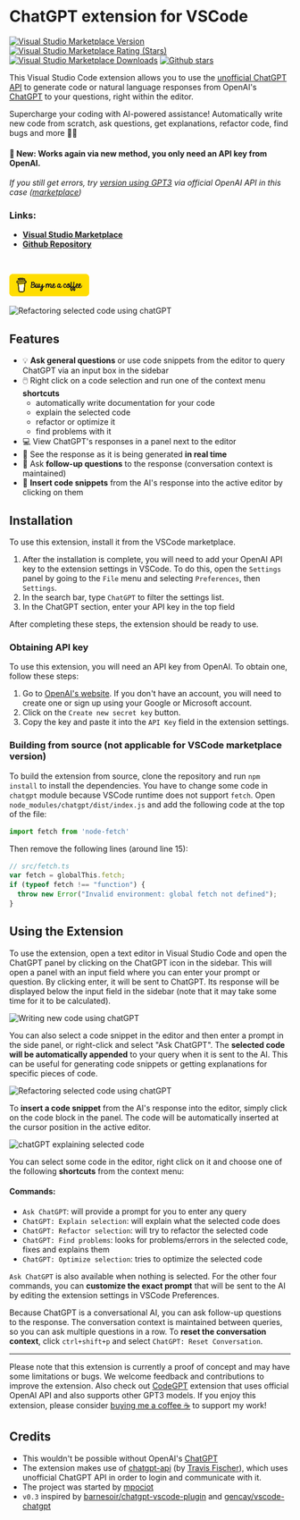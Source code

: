 # ChatGPT extension for VSCode

[![Visual Studio Marketplace Version](https://img.shields.io/visual-studio-marketplace/v/timkmecl.chatgpt)](https://marketplace.visualstudio.com/items?itemName=timkmecl.chatgpt)
[![Visual Studio Marketplace Rating (Stars)](https://img.shields.io/visual-studio-marketplace/stars/timkmecl.chatgpt)](https://marketplace.visualstudio.com/items?itemName=timkmecl.chatgpt)
[![Visual Studio Marketplace Downloads](https://img.shields.io/visual-studio-marketplace/d/timkmecl.chatgpt)](https://marketplace.visualstudio.com/items?itemName=timkmecl.chatgpt)
[![Github stars](https://img.shields.io/github/stars/timkmecl/chatgpt-vscode)](https://github.com/timkmecl/chatgpt-vscode)

This Visual Studio Code extension allows you to use the [unofficial ChatGPT API](https://github.com/transitive-bullshit/chatgpt-api) to generate code or natural language responses from OpenAI's [ChatGPT](https://chat.openai.com/chat) to your questions, right within the editor.

Supercharge your coding with AI-powered assistance! Automatically write new code from scratch, ask questions, get explanations, refactor code, find bugs and more 🚀✨

#### 📢 **New:**  Works again via new method, you only need an API key from OpenAI.
*If you still get errors, try [version using GPT3](https://github.com/timkmecl/codegpt) via official OpenAI API in this case ([marketplace](https://marketplace.visualstudio.com/items?itemName=timkmecl.codegpt3))*

### Links:

- **[Visual Studio Marketplace](https://marketplace.visualstudio.com/items?itemName=timkmecl.chatgpt)**
- **[Github Repository](https://github.com/timkmecl/chatgpt-vscode)**

<br>

<a href="https://www.buymeacoffee.com/timkmecl" target="_blank"><img src="resources/buy-default-yellow-small.png" alt="Buy Me A Coffee" style="height: 40px" ></a>



<img src="examples/main.png" alt="Refactoring selected code using chatGPT"/>

## Features
- 💡 **Ask general questions** or use code snippets from the editor to query ChatGPT via an input box in the sidebar
- 🖱️ Right click on a code selection and run one of the context menu **shortcuts**
	- automatically write documentation for your code
	- explain the selected code
	- refactor or optimize it
	- find problems with it
- 💻 View ChatGPT's responses in a panel next to the editor
- 🚀 See the response as it is being generated **in real time**
- 💬 Ask **follow-up questions** to the response (conversation context is maintained)
- 📝 **Insert code snippets** from the AI's response into the active editor by clicking on them



## Installation

To use this extension, install it from the VSCode marketplace.

1. After the installation is complete, you will need to add your OpenAI API key to the extension settings in VSCode. To do this, open the `Settings` panel by going to the `File` menu and selecting `Preferences`, then `Settings`.
2. In the search bar, type `ChatGPT` to filter the settings list.
3. In the ChatGPT section, enter your API key in the top field

After completing these steps, the extension should be ready to use.

### Obtaining API key

To use this extension, you will need an API key from OpenAI. To obtain one, follow these steps:

1. Go to [OpenAI's website](https://platform.openai.com/account/api-keys). If you don't have an account, you will need to create one or sign up using your Google or Microsoft account.
2. Click on the `Create new secret key` button.
3. Copy the key and paste it into the `API Key` field in the extension settings.

### Building from source (not applicable for VSCode marketplace version)

To build the extension from source, clone the repository and run `npm install` to install the dependencies. You have to change some code in `chatgpt` module because VSCode runtime does not support `fetch`. Open `node_modules/chatgpt/dist/index.js` and add the following code at the top of the file:

```js
import fetch from 'node-fetch'
```

Then remove the following lines (around line 15):

```js
// src/fetch.ts
var fetch = globalThis.fetch;
if (typeof fetch !== "function") {
  throw new Error("Invalid environment: global fetch not defined");
}
```


## Using the Extension

To use the extension, open a text editor in Visual Studio Code and open the ChatGPT panel by clicking on the ChatGPT icon in the sidebar. This will open a panel with an input field where you can enter your prompt or question. By clicking enter, it will be sent to ChatGPT. Its response will be displayed below the input field in the sidebar (note that it may take some time for it to be calculated).

<img src="examples/create.png" alt="Writing new code using chatGPT" width="500"/>

You can also select a code snippet in the editor and then enter a prompt in the side panel, or right-click and select "Ask ChatGPT". The **selected code will be automatically appended** to your query when it is sent to the AI. This can be useful for generating code snippets or getting explanations for specific pieces of code.

<img src="examples/explain.png" alt="Refactoring selected code using chatGPT"/>

To **insert a code snippet** from the AI's response into the editor, simply click on the code block in the panel. The code will be automatically inserted at the cursor position in the active editor.

<img src="examples/refactor.png" alt="chatGPT explaining selected code"/>

You can select some code in the editor, right click on it and choose one of the following **shortcuts** from the context menu:
#### Commands:
- `Ask ChatGPT`: will provide a prompt for you to enter any query
- `ChatGPT: Explain selection`: will explain what the selected code does
- `ChatGPT: Refactor selection`: will try to refactor the selected code
- `ChatGPT: Find problems`: looks for problems/errors in the selected code, fixes and explains them
- `ChatGPT: Optimize selection`: tries to optimize the selected code

`Ask ChatGPT` is also available when nothing is selected. For the other four commands, you can **customize the exact prompt** that will be sent to the AI by editing the extension settings in VSCode Preferences.


Because ChatGPT is a conversational AI, you can ask follow-up questions to the response. The conversation context is maintained between queries, so you can ask multiple questions in a row. 
To **reset the conversation context**, click `ctrl+shift+p` and select `ChatGPT: Reset Conversation`.

---

Please note that this extension is currently a proof of concept and may have some limitations or bugs. We welcome feedback and contributions to improve the extension. Also check out [CodeGPT](https://github.com/timkmecl/codegpt) extension that uses official OpenAI API and also supports other GPT3 models.
If you enjoy this extension, please consider [buying me a coffee ☕️](https://www.buymeacoffee.com/timkmecl) to support my work! 


## Credits

- This wouldn't be possible without OpenAI's [ChatGPT](https://chat.openai.com/chat)
- The extension makes use of [chatgpt-api](https://github.com/transitive-bullshit/chatgpt-api) (by [Travis Fischer](https://github.com/transitive-bullshit)), which uses unofficial ChatGPT API in order to login and communicate with it.
- The project was started by [mpociot](https://github.com/mpociot/)
- `v0.3` inspired by [barnesoir/chatgpt-vscode-plugin](https://github.com/barnesoir/chatgpt-vscode-plugin) and [gencay/vscode-chatgpt](https://github.com/gencay/vscode-chatgpt)
